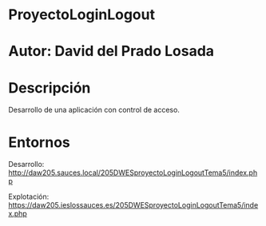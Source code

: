 # ProyectoLoginLogout

# Autor: David del Prado Losada

# Descripción
Desarrollo de una aplicación con control de acceso.

# Entornos

Desarrollo: http://daw205.sauces.local/205DWESproyectoLoginLogoutTema5/index.php

Explotación: https://daw205.ieslossauces.es/205DWESproyectoLoginLogoutTema5/index.php